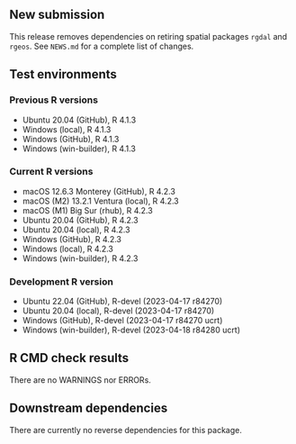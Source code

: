 ## New submission

This release removes dependencies on retiring spatial packages `rgdal` and `rgeos`.
See `NEWS.md` for a complete list of changes.

## Test environments

### Previous R versions
* Ubuntu 20.04                 (GitHub), R 4.1.3
* Windows                       (local), R 4.1.3
* Windows                      (GitHub), R 4.1.3
* Windows                 (win-builder), R 4.1.3

### Current R versions
* macOS 12.6.3 Monterey        (GitHub), R 4.2.3
* macOS (M2) 13.2.1 Ventura     (local), R 4.2.3
* macOS (M1) Big Sur             (rhub), R 4.2.3
* Ubuntu 20.04                 (GitHub), R 4.2.3
* Ubuntu 20.04                  (local), R 4.2.3
* Windows                      (GitHub), R 4.2.3
* Windows                       (local), R 4.2.3
* Windows                 (win-builder), R 4.2.3

### Development R version
* Ubuntu 22.04                 (GitHub), R-devel (2023-04-17 r84270)
* Ubuntu 20.04                  (local), R-devel (2023-04-17 r84270)
* Windows                      (GitHub), R-devel (2023-04-17 r84270 ucrt)
* Windows                 (win-builder), R-devel (2023-04-18 r84280 ucrt)

## R CMD check results

There are no WARNINGS nor ERRORs.

## Downstream dependencies

There are currently no reverse dependencies for this package.
